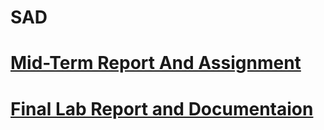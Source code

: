 # SAD
# [Mid-Term Report And Assignment](https://github.com/antor92/group-CSE-7th-sem/tree/master/Mid-Term/cse-325)
# [Final Lab Report and Documentaion](https://github.com/antor92/group-CSE-7th-sem/tree/master/Final)
